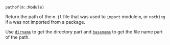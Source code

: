 ```
pathof(m::Module)
```

Return the path of the `m.jl` file that was used to `import` module `m`, or `nothing` if `m` was not imported from a package.

Use [`dirname`](@ref) to get the directory part and [`basename`](@ref) to get the file name part of the path.
